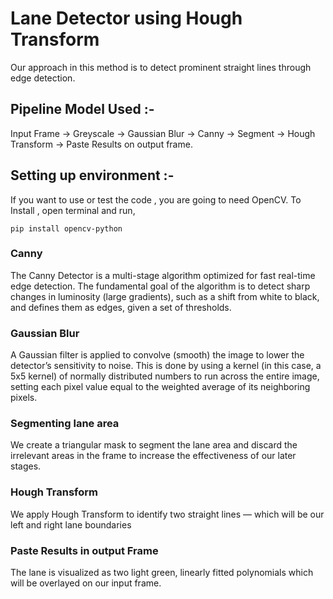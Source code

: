 # Lane Detector using Hough Transform

Our approach in this method is to detect prominent straight lines through edge detection.

## Pipeline Model Used :-

Input Frame    -> Greyscale -> Gaussian Blur -> Canny  -> Segment    -> Hough Transform    -> Paste Results on output frame.

## Setting up environment :-

If you want to use or test the code , you are going to need OpenCV. To Install , open terminal and run,
```
pip install opencv-python
```

### Canny

The Canny Detector is a multi-stage algorithm optimized for fast real-time edge detection. The fundamental goal of the algorithm is to detect sharp changes in luminosity (large gradients), such as a shift from white to black, and defines them as edges, given a set of thresholds. 

### Gaussian Blur

A Gaussian filter is applied to convolve (smooth) the image to lower the detector’s sensitivity to noise. This is done by using a kernel (in this case, a 5x5 kernel) of normally distributed numbers to run across the entire image, setting each pixel value equal to the weighted average of its neighboring pixels.

### Segmenting lane area
We create a triangular mask to segment the lane area and discard the irrelevant areas in the frame to increase the effectiveness of our later stages.

### Hough Transform
We apply Hough Transform to identify two straight lines — which will be our left and right lane boundaries

### Paste Results in output Frame
The lane is visualized as two light green, linearly fitted polynomials which will be overlayed on our input frame.


